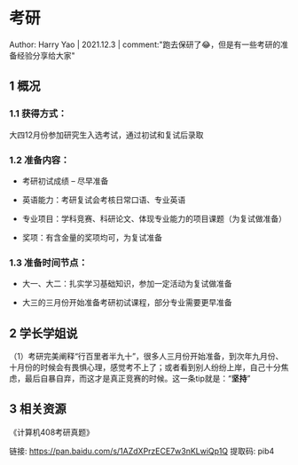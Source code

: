 # 考研

Author: Harry Yao | 2021.12.3 | comment:"跑去保研了😂，但是有一些考研的准备经验分享给大家"

## 1 概况

### 1.1 获得方式：

大四12月份参加研究生入选考试，通过初试和复试后录取

### 1.2 准备内容：

- 考研初试成绩 – 尽早准备

- 英语能力：考研复试会考核日常口语、专业英语

- 专业项目：学科竞赛、科研论文、体现专业能力的项目课题（为复试做准备）

- 奖项：有含金量的奖项均可，为复试准备

### 1.3 准备时间节点：

- 大一、大二：扎实学习基础知识，参加一定活动为复试做准备

- 大三的三月份开始准备考研初试课程，部分专业需要更早准备

## 2 学长学姐说

（1）考研完美阐释“行百里者半九十”，很多人三月份开始准备，到次年九月份、十月份的时候会有畏惧心理，感觉考不上了；或者看到别人纷纷上岸，自己十分焦虑，最后自暴自弃，而这才是真正竞赛的时候。这一条tip就是：“**坚持**”

## 3 相关资源

《计算机408考研真题》

链接: https://pan.baidu.com/s/1AZdXPrzECE7w3nKLwiQp1Q 提取码: pib4
